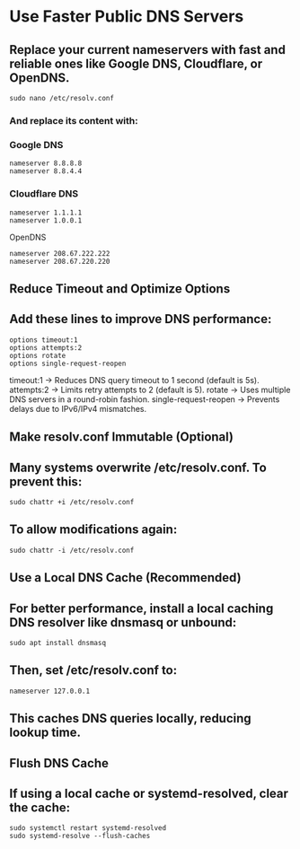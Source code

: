 # Use Faster Public DNS Servers
## Replace your current nameservers with fast and reliable ones like Google DNS, Cloudflare, or OpenDNS.

    sudo nano /etc/resolv.conf

### And replace its content with:

### Google DNS

    nameserver 8.8.8.8
    nameserver 8.8.4.4

### Cloudflare DNS

    nameserver 1.1.1.1
    nameserver 1.0.0.1

OpenDNS

    nameserver 208.67.222.222
    nameserver 208.67.220.220

## Reduce Timeout and Optimize Options
## Add these lines to improve DNS performance:

    options timeout:1
    options attempts:2
    options rotate
    options single-request-reopen

timeout:1 → Reduces DNS query timeout to 1 second (default is 5s).
attempts:2 → Limits retry attempts to 2 (default is 5).
rotate → Uses multiple DNS servers in a round-robin fashion.
single-request-reopen → Prevents delays due to IPv6/IPv4 mismatches.

## Make resolv.conf Immutable (Optional)
## Many systems overwrite /etc/resolv.conf. To prevent this:

    sudo chattr +i /etc/resolv.conf

## To allow modifications again:

    sudo chattr -i /etc/resolv.conf


##  Use a Local DNS Cache (Recommended)
## For better performance, install a local caching DNS resolver like dnsmasq or unbound:

    sudo apt install dnsmasq

## Then, set /etc/resolv.conf to:

    nameserver 127.0.0.1

## This caches DNS queries locally, reducing lookup time.

##  Flush DNS Cache
## If using a local cache or systemd-resolved, clear the cache:

    sudo systemctl restart systemd-resolved
    sudo systemd-resolve --flush-caches











